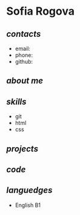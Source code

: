 # Sofia Rogova
## _contacts_
+ email:
+ phone:
+ github:

## _about me_

## _skills_
+ git
+ html
+ css

## _projects_

## _code_

## _languedges_
+ English B1